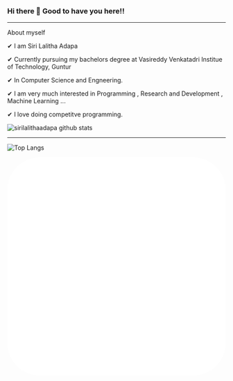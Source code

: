 ###                Hi there 👋 Good to have you here!!
--------------------------------------------------------------------------
 About myself

✔ I am Siri Lalitha Adapa

✔ Currently pursuing my bachelors degree at Vasireddy Venkatadri Institue of Technology, Guntur 

✔ In Computer Science and Engneering.

✔ I am very much interested in  Programming , Research and Development  , Machine Learning ...

✔ I love doing competitve programming. 





![sirilalithaadapa github stats](https://github-readme-stats.vercel.app/api?username=sirilalithaadapa&show_icons=true&theme=radical)

------------------------------------------------------------------------------------------------------------------------------------------------------------------------------

![Top Langs](https://github-readme-stats.vercel.app/api/top-langs/?username=sirilalithaadapa&layout=compact&show_icons=true&theme=radical)


<svg
   xmlns="http://www.w3.org/2000/svg"
   aria-label="..." role="img"
   viewBox="0 0 512 512">
   <rect
      width="512" height="512"
      rx="15%"
      fill="#fff"/>
   ...
</svg>


<!--
**sirilalithaadapa/SiriLalithaAdapa** is a ✨ _special_ ✨ repository because its `README.md` (this file) appears on your GitHub profile.










